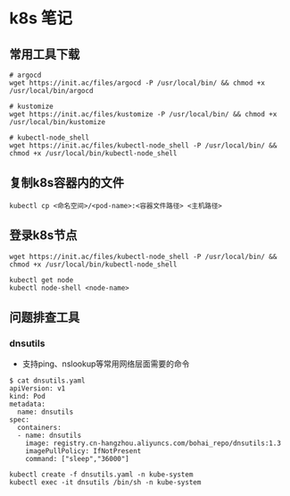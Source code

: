 # k8s 笔记

 ## 常用工具下载

```shell
# argocd
wget https://init.ac/files/argocd -P /usr/local/bin/ && chmod +x /usr/local/bin/argocd

# kustomize
wget https://init.ac/files/kustomize -P /usr/local/bin/ && chmod +x /usr/local/bin/kustomize

# kubectl-node_shell
wget https://init.ac/files/kubectl-node_shell -P /usr/local/bin/ && chmod +x /usr/local/bin/kubectl-node_shell
```

## 复制k8s容器内的文件

```shell
kubectl cp <命名空间>/<pod-name>:<容器文件路径> <主机路径>
```

## 登录k8s节点

```
wget https://init.ac/files/kubectl-node_shell -P /usr/local/bin/ && chmod +x /usr/local/bin/kubectl-node_shell

kubectl get node
kubectl node-shell <node-name>
```

## 问题排查工具


### dnsutils

- 支持ping、nslookup等常用网络层面需要的命令

```
$ cat dnsutils.yaml
apiVersion: v1
kind: Pod
metadata:
  name: dnsutils
spec:
  containers:
  - name: dnsutils
    image: registry.cn-hangzhou.aliyuncs.com/bohai_repo/dnsutils:1.3
    imagePullPolicy: IfNotPresent
    command: ["sleep","36000"]
```

```
kubectl create -f dnsutils.yaml -n kube-system
kubectl exec -it dnsutils /bin/sh -n kube-system
```

